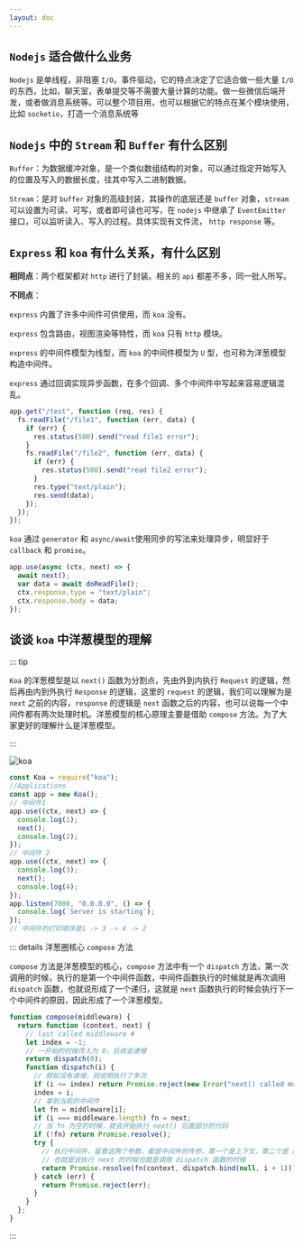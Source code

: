 ```yaml
---
layout: doc
---
```


## `Nodejs` 适合做什么业务

`Nodejs` 是单线程，非阻塞 `I/O`，事件驱动，它的特点决定了它适合做一些大量 `I/O` 的东西，比如，聊天室，表单提交等不需要大量计算的功能。做一些微信后端开发，或者做消息系统等。可以整个项目用，也可以根据它的特点在某个模块使用，比如 `socketio`，打造一个消息系统等

## `Nodejs` 中的 `Stream` 和 `Buffer` 有什么区别

`Buffer`：为数据缓冲对象，是一个类似数组结构的对象，可以通过指定开始写入的位置及写入的数据长度，往其中写入二进制数据。

`Stream`：是对 `buffer` 对象的高级封装，其操作的底层还是 `buffer` 对象，`stream` 可以设置为可读、可写，或者即可读也可写，在 `nodejs` 中继承了 `EventEmitter` 接口，可以监听读入、写入的过程。具体实现有文件流， `http response` 等。

## `Express` 和 `koa` 有什么关系，有什么区别

**相同点**：两个框架都对 `http` 进行了封装。相关的 `api` 都差不多，同一批人所写。

**不同点**：

`express` 内置了许多中间件可供使用，而 `koa` 没有。

`express` 包含路由，视图渲染等特性，而 `koa` 只有 `http` 模块。

`express` 的中间件模型为线型，而 `koa` 的中间件模型为 `U` 型，也可称为洋葱模型构造中间件。

`express` 通过回调实现异步函数，在多个回调、多个中间件中写起来容易逻辑混乱。

```js
app.get("/test", function (req, res) {
  fs.readFile("/file1", function (err, data) {
    if (err) {
      res.status(500).send("read file1 error");
    }
    fs.readFile("/file2", function (err, data) {
      if (err) {
        res.status(500).send("read file2 error");
      }
      res.type("text/plain");
      res.send(data);
    });
  });
});
```

`koa` 通过 `generator` 和 `async/await`使用同步的写法来处理异步，明显好于 `callback` 和 `promise`。

```js
app.use(async (ctx, next) => {
  await next();
  var data = await doReadFile();
  ctx.response.type = "text/plain";
  ctx.response.body = data;
});
```

## 谈谈 `koa` 中洋葱模型的理解

::: tip

`Koa` 的洋葱模型是以 `next()` 函数为分割点，先由外到内执行 `Request` 的逻辑，然后再由内到外执行 `Response` 的逻辑，这里的 `request` 的逻辑，我们可以理解为是 `next` 之前的内容，`response` 的逻辑是 `next` 函数之后的内容，也可以说每一个中间件都有两次处理时机。洋葱模型的核心原理主要是借助 `compose` 方法。为了大家更好的理解什么是洋葱模型。

:::

![koa](/koa.jpeg)

```js
const Koa = require("koa");
//Applications
const app = new Koa();
// 中间件1
app.use((ctx, next) => {
  console.log(1);
  next();
  console.log(2);
});
// 中间件 2
app.use((ctx, next) => {
  console.log(3);
  next();
  console.log(4);
});
app.listen(7000, "0.0.0.0", () => {
  console.log(`Server is starting`);
});
// 中间件的打印顺序是1 -> 3 -> 4 -> 2
```

::: details 洋葱圈核心 `compose` 方法

`compose` 方法是洋葱模型的核心，`compose` 方法中有一个 `dispatch` 方法，第一次调用的时候，执行的是第一个中间件函数，中间件函数执行的时候就是再次调用 `dispatch` 函数，也就说形成了一个递归，这就是 `next` 函数执行的时候会执行下一个中间件的原因，因此形成了一个洋葱模型。

```js
function compose(middleware) {
  return function (context, next) {
    // last called middleware #
    let index = -1;
    // 一开始的时候传入为 0，后续会递增
    return dispatch(0);
    function dispatch(i) {
      // 假如没有递增，则说明执行了多次
      if (i <= index) return Promise.reject(new Error("next() called multiple times"));
      index = i;
      // 拿到当前的中间件
      let fn = middleware[i];
      if (i === middleware.length) fn = next;
      // 当 fn 为空的时候，就会开始执行 next() 后面部分的代码
      if (!fn) return Promise.resolve();
      try {
        // 执行中间件，留意这两个参数，都是中间件的传参，第一个是上下文，第二个是 next 函数
        // 也就是说执行 next 的时候也就是调用 dispatch 函数的时候
        return Promise.resolve(fn(context, dispatch.bind(null, i + 1)));
      } catch (err) {
        return Promise.reject(err);
      }
    }
  };
}
```

:::
